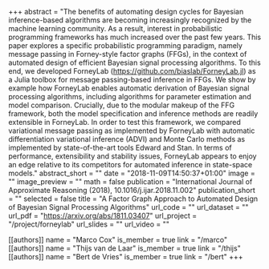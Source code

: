 +++
abstract = "The benefits of automating design cycles for Bayesian inference-based algorithms are becoming increasingly recognized by the machine learning community. As a result, interest in probabilistic programming frameworks has much increased over the past few years. This paper explores a specific probabilistic programming paradigm, namely message passing in Forney-style factor graphs (FFGs), in the context of automated design of efficient Bayesian signal processing algorithms. To this end, we developed ForneyLab (https://github.com/biaslab/ForneyLab.jl) as a Julia toolbox for message passing-based inference in FFGs. We show by example how ForneyLab enables automatic derivation of Bayesian signal processing algorithms, including algorithms for parameter estimation and model comparison. Crucially, due to the modular makeup of the FFG framework, both the model specification and inference methods are readily extensible in ForneyLab. In order to test this framework, we compared variational message passing as implemented by ForneyLab with automatic differentiation variational inference (ADVI) and Monte Carlo methods as implemented by state-of-the-art tools Edward and Stan. In terms of performance, extensibility and stability issues, ForneyLab appears to enjoy an edge relative to its competitors for automated inference in state-space models."
abstract_short = ""
date = "2018-11-09T14:50:37+01:00"
image = ""
image_preview = ""
math = false
publication = "International Journal of Approximate Reasoning (2018), 10.1016/j.ijar.2018.11.002"
publication_short = ""
selected = false
title = "A Factor Graph Approach to Automated Design of Bayesian Signal Processing Algorithms"
url_code = ""
url_dataset = ""
url_pdf = "https://arxiv.org/abs/1811.03407"
url_project = "/project/forneylab"
url_slides = ""
url_video = ""

[[authors]]
    name = "Marco Cox"
    is_member = true
    link = "/marco"
[[authors]]
    name = "Thijs van de Laar"
    is_member = true
    link = "/thijs"
[[authors]]
    name = "Bert de Vries"
    is_member = true
    link = "/bert"
+++
